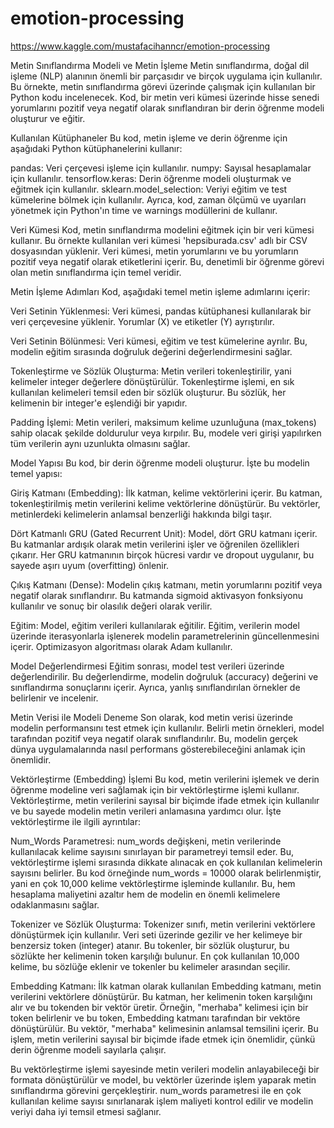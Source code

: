 # emotion-processing
https://www.kaggle.com/mustafacihanncr/emotion-processing


Metin Sınıflandırma Modeli ve Metin İşleme
Metin sınıflandırma, doğal dil işleme (NLP) alanının önemli bir parçasıdır ve birçok uygulama için kullanılır. Bu örnekte, metin sınıflandırma görevi üzerinde çalışmak için kullanılan bir Python kodu incelenecek. Kod, bir metin veri kümesi üzerinde hisse senedi yorumlarını pozitif veya negatif olarak sınıflandıran bir derin öğrenme modeli oluşturur ve eğitir.

Kullanılan Kütüphaneler
Bu kod, metin işleme ve derin öğrenme için aşağıdaki Python kütüphanelerini kullanır:

pandas: Veri çerçevesi işleme için kullanılır.
numpy: Sayısal hesaplamalar için kullanılır.
tensorflow.keras: Derin öğrenme modeli oluşturmak ve eğitmek için kullanılır.
sklearn.model_selection: Veriyi eğitim ve test kümelerine bölmek için kullanılır.
Ayrıca, kod, zaman ölçümü ve uyarıları yönetmek için Python'ın time ve warnings modüllerini de kullanır.

Veri Kümesi
Kod, metin sınıflandırma modelini eğitmek için bir veri kümesi kullanır. Bu örnekte kullanılan veri kümesi 'hepsiburada.csv' adlı bir CSV dosyasından yüklenir. Veri kümesi, metin yorumlarını ve bu yorumların pozitif veya negatif olarak etiketlerini içerir. Bu, denetimli bir öğrenme görevi olan metin sınıflandırma için temel veridir.

Metin İşleme Adımları
Kod, aşağıdaki temel metin işleme adımlarını içerir:

Veri Setinin Yüklenmesi: Veri kümesi, pandas kütüphanesi kullanılarak bir veri çerçevesine yüklenir. Yorumlar (X) ve etiketler (Y) ayrıştırılır.

Veri Setinin Bölünmesi: Veri kümesi, eğitim ve test kümelerine ayrılır. Bu, modelin eğitim sırasında doğruluk değerini değerlendirmesini sağlar.

Tokenleştirme ve Sözlük Oluşturma: Metin verileri tokenleştirilir, yani kelimeler integer değerlere dönüştürülür. Tokenleştirme işlemi, en sık kullanılan kelimeleri temsil eden bir sözlük oluşturur. Bu sözlük, her kelimenin bir integer'e eşlendiği bir yapıdır.

Padding İşlemi: Metin verileri, maksimum kelime uzunluğuna (max_tokens) sahip olacak şekilde doldurulur veya kırpılır. Bu, modele veri girişi yapılırken tüm verilerin aynı uzunlukta olmasını sağlar.

Model Yapısı
Bu kod, bir derin öğrenme modeli oluşturur. İşte bu modelin temel yapısı:

Giriş Katmanı (Embedding): İlk katman, kelime vektörlerini içerir. Bu katman, tokenleştirilmiş metin verilerini kelime vektörlerine dönüştürür. Bu vektörler, metinlerdeki kelimelerin anlamsal benzerliği hakkında bilgi taşır.

Dört Katmanlı GRU (Gated Recurrent Unit): Model, dört GRU katmanı içerir. Bu katmanlar ardışık olarak metin verilerini işler ve öğrenilen özellikleri çıkarır. Her GRU katmanının birçok hücresi vardır ve dropout uygulanır, bu sayede aşırı uyum (overfitting) önlenir.

Çıkış Katmanı (Dense): Modelin çıkış katmanı, metin yorumlarını pozitif veya negatif olarak sınıflandırır. Bu katmanda sigmoid aktivasyon fonksiyonu kullanılır ve sonuç bir olasılık değeri olarak verilir.

Eğitim: Model, eğitim verileri kullanılarak eğitilir. Eğitim, verilerin model üzerinde iterasyonlarla işlenerek modelin parametrelerinin güncellenmesini içerir. Optimizasyon algoritması olarak Adam kullanılır.

Model Değerlendirmesi
Eğitim sonrası, model test verileri üzerinde değerlendirilir. Bu değerlendirme, modelin doğruluk (accuracy) değerini ve sınıflandırma sonuçlarını içerir. Ayrıca, yanlış sınıflandırılan örnekler de belirlenir ve incelenir.

Metin Verisi ile Modeli Deneme
Son olarak, kod metin verisi üzerinde modelin performansını test etmek için kullanılır. Belirli metin örnekleri, model tarafından pozitif veya negatif olarak sınıflandırılır. Bu, modelin gerçek dünya uygulamalarında nasıl performans gösterebileceğini anlamak için önemlidir.


Vektörleştirme (Embedding) İşlemi
Bu kod, metin verilerini işlemek ve derin öğrenme modeline veri sağlamak için bir vektörleştirme işlemi kullanır. Vektörleştirme, metin verilerini sayısal bir biçimde ifade etmek için kullanılır ve bu sayede modelin metin verileri anlamasına yardımcı olur. İşte vektörleştirme ile ilgili ayrıntılar:

Num_Words Parametresi: num_words değişkeni, metin verilerinde kullanılacak kelime sayısını sınırlayan bir parametreyi temsil eder. Bu, vektörleştirme işlemi sırasında dikkate alınacak en çok kullanılan kelimelerin sayısını belirler. Bu kod örneğinde num_words = 10000 olarak belirlenmiştir, yani en çok 10,000 kelime vektörleştirme işleminde kullanılır. Bu, hem hesaplama maliyetini azaltır hem de modelin en önemli kelimelere odaklanmasını sağlar.

Tokenizer ve Sözlük Oluşturma: Tokenizer sınıfı, metin verilerini vektörlere dönüştürmek için kullanılır. Veri seti üzerinde gezilir ve her kelimeye bir benzersiz token (integer) atanır. Bu tokenler, bir sözlük oluşturur, bu sözlükte her kelimenin token karşılığı bulunur. En çok kullanılan 10,000 kelime, bu sözlüğe eklenir ve tokenler bu kelimeler arasından seçilir.

Embedding Katmanı: İlk katman olarak kullanılan Embedding katmanı, metin verilerini vektörlere dönüştürür. Bu katman, her kelimenin token karşılığını alır ve bu tokenden bir vektör üretir. Örneğin, "merhaba" kelimesi için bir token belirlenir ve bu token, Embedding katmanı tarafından bir vektöre dönüştürülür. Bu vektör, "merhaba" kelimesinin anlamsal temsilini içerir. Bu işlem, metin verilerini sayısal bir biçimde ifade etmek için önemlidir, çünkü derin öğrenme modeli sayılarla çalışır.

Bu vektörleştirme işlemi sayesinde metin verileri modelin anlayabileceği bir formata dönüştürülür ve model, bu vektörler üzerinde işlem yaparak metin sınıflandırma görevini gerçekleştirir. num_words parametresi ile en çok kullanılan kelime sayısı sınırlanarak işlem maliyeti kontrol edilir ve modelin veriyi daha iyi temsil etmesi sağlanır.
